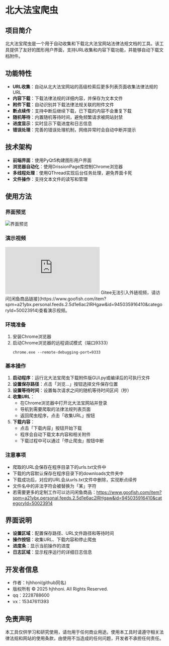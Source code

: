 # 北大法宝爬虫

## 项目简介

北大法宝爬虫是一个用于自动收集和下载北大法宝网站法律法规文档的工具。该工具提供了友好的图形用户界面，支持URL收集和内容下载功能，并能够自动下载文档附件。

## 功能特性

- **URL收集**：自动从北大法宝网站的高级检索后更多列表页面收集法律法规的URL
- **内容下载**：下载法律法规的详细内容，并保存为文本文件
- **附件下载**：自动识别并下载法律法规关联的附件文件
- **断点续传**：支持中断后继续下载，已下载的内容不会重复下载
- **随机等待**：内置随机等待时间，避免频繁请求被网站封禁
- **进度显示**：实时显示下载进度和日志信息
- **错误处理**：完善的错误处理机制，网络异常时会自动中断并提示

## 技术架构

- **前端界面**：使用PyQt5构建图形用户界面
- **浏览器自动化**：使用DrissionPage库控制Chrome浏览器
- **多线程处理**：使用QThread实现后台任务处理，避免界面卡死
- **文件操作**：支持文本文件的读写和管理

## 使用方法
### 界面预览
<img src="https://img.alicdn.com/bao/uploaded/i1/O1CN015SZXmB1GEj8s9JXu4_!!4611686018427383567-53-fleamarket.heic_Q90.jpg" alt="界面预览"></img>
### 演示视频
<iframe src="https://xianyu-video.alicdn.com/aus/xianyu_item/1811478524/ff7f208d127f4ff38a9f71ed1f003b4e.mp4" 
        scrolling="no" 
        border="0" 
        frameborder="no" 
        framespacing="0" 
        allowfullscreen="true"> 
</iframe>
Gitee无法引入外链视频，请访问[闲鱼商品链接](https://www.goofish.com/item?spm=a21ybx.personal.feeds.2.5d1e6ac2lRHgaw&id=945035916410&categoryId=50023914)查看演示视频。

### 环境准备

1. 安装Chrome浏览器
2. 启动Chrome浏览器的远程调试模式（端口9333）
   ```
   chrome.exe --remote-debugging-port=9333
   ```

### 基本操作

1. **启动程序**：运行北大法宝爬虫下载附件版GUI.py或编译后的可执行文件
2. **设置保存路径**：点击「浏览...」按钮选择文件保存位置
3. **设置等待时间**：设置每次请求之间的随机等待时间区间（秒）
4. **收集URL**：
   - 在Chrome浏览器中打开北大法宝网站并登录
   - 导航到需要爬取的法律法规列表页面
   - 返回爬虫程序，点击「收集URL」按钮
5. **下载内容**：
   - 点击「下载内容」按钮开始下载
   - 程序会自动下载文本内容和相关附件
   - 下载过程中可以通过「停止爬虫」按钮中断

### 注意事项

- 爬取的URL会保存在程序目录下的urls.txt文件中
- 下载的内容默认保存在程序目录下的downloads文件夹中
- 下载成功后，对应的URL会从urls.txt文件中删除，实现断点续传
- 文件名中的非法字符会被替换为「某」字符
- 若需要更多的定制工作可以访问闲鱼商品：https://www.goofish.com/item?spm=a21ybx.personal.feeds.2.5d1e6ac2lRHgaw&id=945035916410&categoryId=50023914

## 界面说明

- **设置区域**：配置保存路径、URL文件路径和等待时间
- **操作按钮**：收集URL、下载内容和停止爬虫
- **进度条**：显示当前操作的进度
- **日志区域**：显示程序运行的详细日志信息

## 开发者信息

- 作者：hjhhoni(github同名)
- 版权所有 © 2025 hjhhoni. All Rights Reserved.
- qq：2228788600
- vx：15347611393

## 免责声明

本工具仅供学习和研究使用，请勿用于任何商业用途。使用本工具时请遵守相关法律法规和网站的使用条款，由使用不当造成的任何问题，开发者不承担任何责任。
